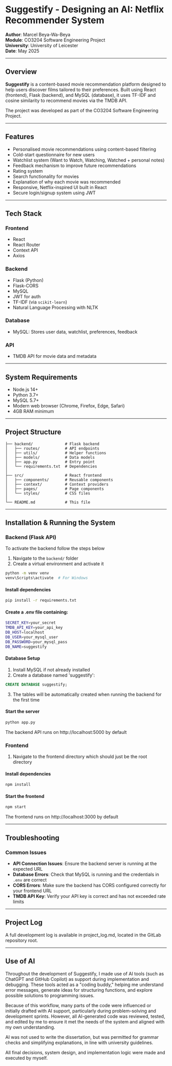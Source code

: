 # Suggestify - Designing an AI: Netflix Recommender System

**Author**: Marcel Beya-Wa-Beya  
**Module**: CO3204 Software Engineering Project  
**University**: University of Leicester  
**Date**: May 2025

---

## Overview

**Suggestify** is a content-based movie recommendation platform designed to help users discover films tailored to their preferences. Built using React (frontend), Flask (backend), and MySQL (database), it uses TF-IDF and cosine similarity to recommend movies via the TMDB API.

The project was developed as part of the CO3204 Software Engineering Project.

---

## Features
- Personalised movie recommendations using content-based filtering
- Cold-start questionnaire for new users
- Watchlist system (Want to Watch, Watching, Watched + personal notes)
- Feedback mechanism to improve future recommendations
- Rating system
- Search functionality for movies
- Explanation of why each movie was recommended
- Responsive, Netflix-inspired UI built in React
- Secure login/signup system using JWT

---

## Tech Stack

### Frontend
- React
- React Router
- Context API
- Axios

### Backend
- Flask (Python)
- Flask-CORS
- MySQL
- JWT for auth
- TF-IDF (via `scikit-learn`)
- Natural Language Processing with NLTK

### Database
- MySQL: Stores user data, watchlist, preferences, feedback

### API
- TMDB API for movie data and metadata

---

## System Requirements
- Node.js 14+
- Python 3.7+
- MySQL 5.7+
- Modern web browser (Chrome, Firefox, Edge, Safari)
- 4GB RAM minimum

---

## Project Structure
```
├── backend/              # Flask backend
│   ├── routes/           # API endpoints
│   ├── utils/            # Helper functions
│   ├── models/           # Data models
│   ├── app.py            # Entry point
│   └── requirements.txt  # Dependencies
│
├── src/                  # React frontend
│   ├── components/       # Reusable components
│   ├── context/          # Context providers
│   ├── pages/            # Page components
│   └── styles/           # CSS files
│
└── README.md             # This file
```

---

## Installation & Running the System

### Backend (Flask API)
To activate the backend follow the steps below 

1. Navigate to the `backend/` folder
2. Create a virtual environment and activate it
```bash
python -m venv venv
venv\Scripts\activate  # For Windows
```
#### Install dependencies 
```bash
pip install -r requirements.txt
```
#### Create a .env file containing: 
```bash
SECRET_KEY=your_secret
TMDB_API_KEY=your_api_key
DB_HOST=localhost
DB_USER=your_mysql_user
DB_PASSWORD=your_mysql_pass
DB_NAME=suggestify
```
#### Database Setup
1. Install MySQL if not already installed
2. Create a database named 'suggestify':
```sql
CREATE DATABASE suggestify;
```
3. The tables will be automatically created when running the backend for the first time

#### Start the server
```bash
python app.py
```
The backend API runs on http://localhost:5000 by default

### Frontend 
1. Navigate to the frontend directory which should just be the root directory 

#### Install dependencies 
```bash
npm install
```
#### Start the frontend 
```bash
npm start
```
The frontend runs on http://localhost:3000 by default

---

## Troubleshooting

### Common Issues
- **API Connection Issues**: Ensure the backend server is running at the expected URL
- **Database Errors**: Check that MySQL is running and the credentials in `.env` are correct
- **CORS Errors**: Make sure the backend has CORS configured correctly for your frontend URL
- **TMDB API Key**: Verify your API key is correct and has not exceeded rate limits

---

## Project Log
A full development log is available in project_log.md, located in the GitLab repository root.

---

## Use of AI 

Throughout the development of Suggestify, I made use of AI tools (such as ChatGPT and GitHub Copilot) as support during implementation and debugging. These tools acted as a "coding buddy," helping me understand error messages, generate ideas for structuring functions, and explore possible solutions to programming issues.

Because of this workflow, many parts of the code were influenced or initially drafted with AI support, particularly during problem-solving and development sprints. However, all AI-generated code was reviewed, tested, and edited by me to ensure it met the needs of the system and aligned with my own understanding.

AI was not used to write the dissertation, but was permitted for grammar checks and simplifying explanations, in line with university guidelines.

All final decisions, system design, and implementation logic were made and executed by myself.
